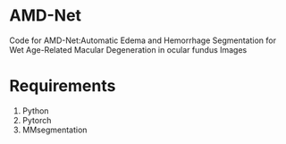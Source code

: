 # AMD-Net
Code for AMD-Net:Automatic Edema and Hemorrhage Segmentation for Wet Age-Related Macular Degeneration in ocular fundus Images

# Requirements
1. Python
2. Pytorch
3. MMsegmentation
